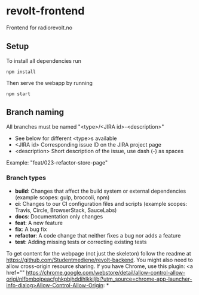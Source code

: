 # revolt-frontend
Frontend for radiorevolt.no

## Setup

To install all dependencies run
```
npm install
```

Then serve the webapp by running
```
npm start
```
## Branch naming
All branches must be named "\<type>/\<JIRA id>-\<description>"
* See below for different \<type>s available
* \<JIRA id> Corresponding issue ID on the JIRA project page
* \<description> Short description of the issue, use dash (-) as spaces

Example: "feat/023-refactor-store-page"

### Branch types
* **build**: Changes that affect the build system or external dependencies (example scopes: gulp, broccoli, npm)
* **ci**: Changes to our CI configuration files and scripts (example scopes: Travis, Circle, BrowserStack, SauceLabs)
* **docs**: Documentation only changes
* **feat**: A new feature
* **fix**: A bug fix
* **refactor**: A code change that neither fixes a bug nor adds a feature
* **test**: Adding missing tests or correcting existing tests


To get content for the webpage (not just the skeleton) follow the readme at <a href="https://github.com/Studentmediene/revolt-backend">https://github.com/Studentmediene/revolt-backend</a>.
You might also need to allow cross-origin resource sharing. If you have Chrome, use this plugin: <a href=""
https://chrome.google.com/webstore/detail/allow-control-allow-origi/nlfbmbojpeacfghkpbjhddihlkkiljbi?utm_source=chrome-app-launcher-info-dialog>Allow-Control-Allow-Origin: *</a>

